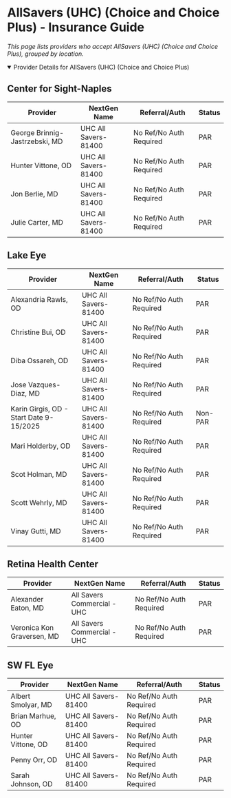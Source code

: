 # AllSavers (UHC) (Choice and Choice Plus) - Insurance Guide

*This page lists providers who accept AllSavers (UHC) (Choice and Choice Plus), grouped by location.*

<details open><summary>Provider Details for AllSavers (UHC) (Choice and Choice Plus)</summary>

## Center for Sight-Naples

| Provider | NextGen Name | Referral/Auth | Status |
|----------|-------------|--------------|--------|
| George Brinnig-Jastrzebski, MD | UHC All Savers-81400 | No Ref/No Auth Required | PAR |
| Hunter Vittone, OD | UHC All Savers-81400 | No Ref/No Auth Required | PAR |
| Jon Berlie, MD | UHC All Savers-81400 | No Ref/No Auth Required | PAR |
| Julie Carter, MD | UHC All Savers-81400 | No Ref/No Auth Required | PAR |

## Lake Eye 

| Provider | NextGen Name | Referral/Auth | Status |
|----------|-------------|--------------|--------|
| Alexandria Rawls, OD | UHC All Savers-81400 | No Ref/No Auth Required | PAR |
| Christine Bui, OD | UHC All Savers-81400 | No Ref/No Auth Required | PAR |
| Diba Ossareh, OD | UHC All Savers-81400 | No Ref/No Auth Required | PAR |
| Jose Vazques-Diaz, MD | UHC All Savers-81400 | No Ref/No Auth Required | PAR |
| Karin Girgis, OD - Start Date 9-15/2025 | UHC All Savers-81400 | No Ref/No Auth Required | Non-PAR |
| Mari Holderby, OD | UHC All Savers-81400 | No Ref/No Auth Required | PAR |
| Scot Holman, MD | UHC All Savers-81400 | No Ref/No Auth Required | PAR |
| Scott Wehrly, MD | UHC All Savers-81400 | No Ref/No Auth Required | PAR |
| Vinay Gutti, MD | UHC All Savers-81400 | No Ref/No Auth Required | PAR |

## Retina Health Center

| Provider | NextGen Name | Referral/Auth | Status |
|----------|-------------|--------------|--------|
| Alexander Eaton, MD | All Savers Commercial - UHC | No Ref/No Auth Required | PAR |
| Veronica Kon Graversen, MD | All Savers Commercial - UHC | No Ref/No Auth Required | PAR |

## SW FL Eye

| Provider | NextGen Name | Referral/Auth | Status |
|----------|-------------|--------------|--------|
| Albert Smolyar, MD | UHC All Savers-81400 | No Ref/No Auth Required | PAR |
| Brian Marhue, OD | UHC All Savers-81400 | No Ref/No Auth Required | PAR |
| Hunter Vittone, OD | UHC All Savers-81400 | No Ref/No Auth Required | PAR |
| Penny Orr, OD | UHC All Savers-81400 | No Ref/No Auth Required | PAR |
| Sarah Johnson, OD | UHC All Savers-81400 | No Ref/No Auth Required | PAR |

</details>

